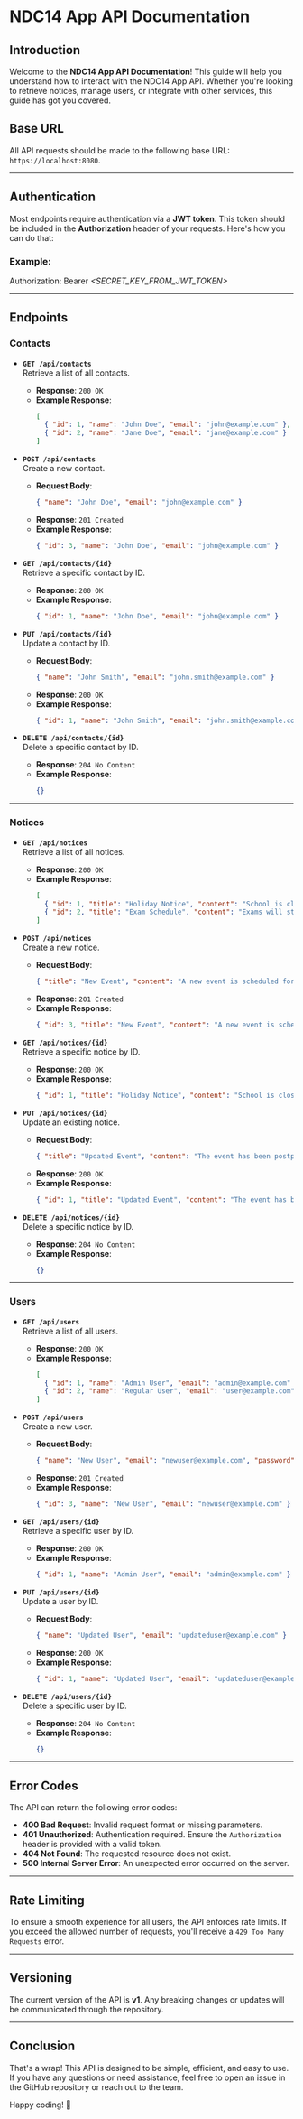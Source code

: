 # NDC14 App API Documentation

## Introduction
Welcome to the **NDC14 App API Documentation**! This guide will help you understand how to interact with the NDC14 App API. Whether you're looking to retrieve notices, manage users, or integrate with other services, this guide has got you covered.

## Base URL
All API requests should be made to the following base URL: `https://localhost:8080`.

---

## Authentication

Most endpoints require authentication via a **JWT token**. This token should be included in the **Authorization** header of your requests. Here's how you can do that:

### Example:
Authorization: Bearer *<SECRET_KEY_FROM_JWT_TOKEN>*


---

## Endpoints

### Contacts

- **`GET /api/contacts`**  
  Retrieve a list of all contacts.
  - **Response**: `200 OK`
  - **Example Response**:
    ```json
    [
      { "id": 1, "name": "John Doe", "email": "john@example.com" },
      { "id": 2, "name": "Jane Doe", "email": "jane@example.com" }
    ]
    ```

- **`POST /api/contacts`**  
  Create a new contact.
  - **Request Body**:
    ```json
    { "name": "John Doe", "email": "john@example.com" }
    ```
  - **Response**: `201 Created`
  - **Example Response**:
    ```json
    { "id": 3, "name": "John Doe", "email": "john@example.com" }
    ```

- **`GET /api/contacts/{id}`**  
  Retrieve a specific contact by ID.
  - **Response**: `200 OK`
  - **Example Response**:
    ```json
    { "id": 1, "name": "John Doe", "email": "john@example.com" }
    ```

- **`PUT /api/contacts/{id}`**  
  Update a contact by ID.
  - **Request Body**:
    ```json
    { "name": "John Smith", "email": "john.smith@example.com" }
    ```
  - **Response**: `200 OK`
  - **Example Response**:
    ```json
    { "id": 1, "name": "John Smith", "email": "john.smith@example.com" }
    ```

- **`DELETE /api/contacts/{id}`**  
  Delete a specific contact by ID.
  - **Response**: `204 No Content`
  - **Example Response**:
    ```json
    {}
    ```

---

### Notices

- **`GET /api/notices`**  
  Retrieve a list of all notices.
  - **Response**: `200 OK`
  - **Example Response**:
    ```json
    [
      { "id": 1, "title": "Holiday Notice", "content": "School is closed on Friday." },
      { "id": 2, "title": "Exam Schedule", "content": "Exams will start on March 15th." }
    ]
    ```

- **`POST /api/notices`**  
  Create a new notice.
  - **Request Body**:
    ```json
    { "title": "New Event", "content": "A new event is scheduled for this weekend." }
    ```
  - **Response**: `201 Created`
  - **Example Response**:
    ```json
    { "id": 3, "title": "New Event", "content": "A new event is scheduled for this weekend." }
    ```

- **`GET /api/notices/{id}`**  
  Retrieve a specific notice by ID.
  - **Response**: `200 OK`
  - **Example Response**:
    ```json
    { "id": 1, "title": "Holiday Notice", "content": "School is closed on Friday." }
    ```

- **`PUT /api/notices/{id}`**  
  Update an existing notice.
  - **Request Body**:
    ```json
    { "title": "Updated Event", "content": "The event has been postponed." }
    ```
  - **Response**: `200 OK`
  - **Example Response**:
    ```json
    { "id": 1, "title": "Updated Event", "content": "The event has been postponed." }
    ```

- **`DELETE /api/notices/{id}`**  
  Delete a specific notice by ID.
  - **Response**: `204 No Content`
  - **Example Response**:
    ```json
    {}
    ```

---

### Users

- **`GET /api/users`**  
  Retrieve a list of all users.
  - **Response**: `200 OK`
  - **Example Response**:
    ```json
    [
      { "id": 1, "name": "Admin User", "email": "admin@example.com" },
      { "id": 2, "name": "Regular User", "email": "user@example.com" }
    ]
    ```

- **`POST /api/users`**  
  Create a new user.
  - **Request Body**:
    ```json
    { "name": "New User", "email": "newuser@example.com", "password": "securepassword" }
    ```
  - **Response**: `201 Created`
  - **Example Response**:
    ```json
    { "id": 3, "name": "New User", "email": "newuser@example.com" }
    ```

- **`GET /api/users/{id}`**  
  Retrieve a specific user by ID.
  - **Response**: `200 OK`
  - **Example Response**:
    ```json
    { "id": 1, "name": "Admin User", "email": "admin@example.com" }
    ```

- **`PUT /api/users/{id}`**  
  Update a user by ID.
  - **Request Body**:
    ```json
    { "name": "Updated User", "email": "updateduser@example.com" }
    ```
  - **Response**: `200 OK`
  - **Example Response**:
    ```json
    { "id": 1, "name": "Updated User", "email": "updateduser@example.com" }
    ```

- **`DELETE /api/users/{id}`**  
  Delete a specific user by ID.
  - **Response**: `204 No Content`
  - **Example Response**:
    ```json
    {}
    ```

---

## Error Codes
The API can return the following error codes:

- **400 Bad Request**: Invalid request format or missing parameters.
- **401 Unauthorized**: Authentication required. Ensure the `Authorization` header is provided with a valid token.
- **404 Not Found**: The requested resource does not exist.
- **500 Internal Server Error**: An unexpected error occurred on the server.

---

## Rate Limiting
To ensure a smooth experience for all users, the API enforces rate limits. If you exceed the allowed number of requests, you'll receive a `429 Too Many Requests` error.

---

## Versioning
The current version of the API is **v1**. Any breaking changes or updates will be communicated through the repository.

---

## Conclusion
That's a wrap! This API is designed to be simple, efficient, and easy to use. If you have any questions or need assistance, feel free to open an issue in the GitHub repository or reach out to the team.

Happy coding! 🚀
